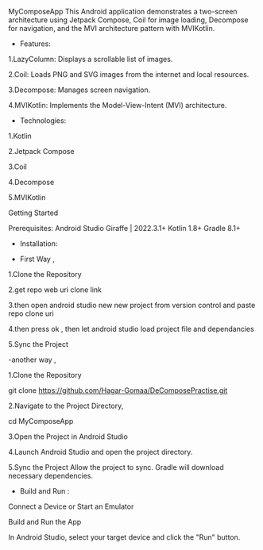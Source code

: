 MyComposeApp
This Android application demonstrates a two-screen architecture using Jetpack Compose, Coil for image loading, Decompose for navigation, and the MVI architecture pattern with MVIKotlin.

* Features:

1.LazyColumn: Displays a scrollable list of images.

2.Coil: Loads PNG and SVG images from the internet and local resources.

3.Decompose: Manages screen navigation.

4.MVIKotlin: Implements the Model-View-Intent (MVI) architecture.


* Technologies:

1.Kotlin

2.Jetpack Compose

3.Coil

4.Decompose

5.MVIKotlin

Getting Started

Prerequisites:
Android Studio Giraffe | 2022.3.1+
Kotlin 1.8+
Gradle 8.1+


* Installation:

- First Way ,

1.Clone the Repository

2.get repo web uri clone link 

3.then open android studio new  new project from version control and paste repo clone uri 

4.then press ok , then let android studio load project file and dependancies

5.Sync the Project


-another way ,

1.Clone the Repository

git clone https://github.com/Hagar-Gomaa/DeComposePractise.git

2.Navigate to the Project Directory,

cd MyComposeApp

3.Open the Project in Android Studio

4.Launch Android Studio and open the project directory.

5.Sync the Project Allow the project to sync. Gradle will download necessary dependencies.


* Build and Run :

Connect a Device or Start an Emulator

Build and Run the App

In Android Studio, select your target device and click the "Run" button.

